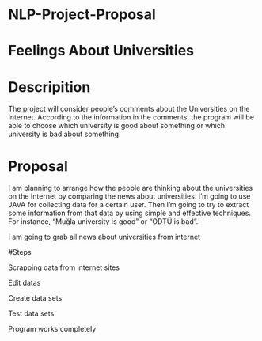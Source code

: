 # NLP-Project-Proposal

# Feelings About Universities

# Descripition 

The project will consider people’s comments about the Universities on the Internet. According to the information in the comments, the program will be able to choose which university is good about something or which university is bad about something.

# Proposal

I am planning to arrange how the people are thinking about the universities on the Internet by comparing the news about universities. I’m going to use JAVA for collecting data for a certain user. Then I’m going to try to extract some information from that data by using simple and effective techniques. For instance, “Muğla university is good” or “ODTÜ is bad”.

I am going to grab all news about universities from internet

#Steps

Scrapping data from internet sites

Edit datas

Create data sets

Test data sets

Program works completely



